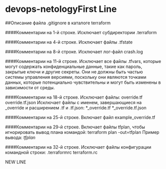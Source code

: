 # devops-netologyFirst Line

##Описание файла .gitignore в каталоге terraform

####Комментарии на 1-й строке.
Исключает субдиректории .terraform

####Комментарии на 4-й строке.
Исключает файлы .tfstate

####Комментарии на 8-й строке.
Исключает лог-файл crash.log

####Комментарии на 11-й строке.
Исключает все файлы .tfvars, которые могут содержать конфиденциальные данные, такие как
пароль, закрытые ключи и другие секреты. Они не должны быть частью системы
управления версиями, поскольку они являются точками данных, которые потенциально чувствительны и
могут быть изменены в зависимости от среды.

####Комментарии на 18-й строке.
Исключает файлы:
override.tf
override.tf.json
Исключает файлы с именем, завершающиеся на _override и расширением .tf и .tf.json:
*_override.tf
*_override.tf.json

####Комментарии на 25-й строке.
Включает файл example_override.tf

####Комментарии на 29-й строке.
Включает файлы tfplan, чтобы игнорировать вывод плана командой: terraform plan -out=tfplan
Пример вывода: *tfplan*

####Комментарии на 32-й строке.
Исключает файлы конфигурации командной строки:
.terraformrc
terraform.rc

NEW LINE
